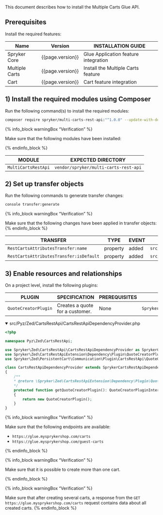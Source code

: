 This document describes how to install the Multiple Carts Glue API.


## Prerequisites

Install the required features:

| Name | Version | INSTALLATION GUIDE |
| --- | --- | --- |
| Spryker Core | {{page.version}} | Glue Application feature integration |
| Multiple Carts | {{page.version}} | Install the Multiple Carts feature |
| Cart | {{page.version}} | Cart feature integration |

## 1) Install the required modules using Composer

Run the following command(s) to install the required modules:

```bash
composer require spryker/multi-carts-rest-api:"^1.0.0" --update-with-dependencies
```

{% info_block warningBox “Verification” %}

Make sure that the following modules have been installed:

{% endinfo_block %}

| MODULE | EXPECTED DIRECTORY |
| --- | --- |
| `MultiCartsRestApi` | `vendor/spryker/multi-carts-rest-api` |

## 2) Set up transfer objects

Run the following commands to generate transfer changes:

```bash
console transfer:generate
```

{% info_block warningBox “Verification” %}

Make sure that the following changes have been applied in transfer objects:
{% endinfo_block %}

| TRANSFER | TYPE | EVENT | PATH |
| --- | --- | --- | --- |
| `RestCartsAttributesTransfer:name` | property | added | `src/Generated/Shared/Transfer/RestCartsAttributesTransfer` |
| `RestCartsAttributesTransfer:isDefault` | property | added | `src/Generated/Shared/Transfer/RestCartsAttributesTransfer` |

## 3) Enable resources and relationships

On a project level, install the following plugins:

| PLUGIN | SPECIFICATION | PREREQUISITES | NAMESPACE |
| --- | --- | --- | --- |
| `QuoteCreatorPlugin` | Creates a quote for a customer. | None | `Spryker\Zed\PersistentCart\Communication\Plugin\CartsRestApi` |

<details open>
<summary markdown='span'>src/Pyz/Zed/CartsRestApi/CartsRestApiDependencyProvider.php</summary>

```php
<?php

namespace Pyz\Zed\CartsRestApi;

use Spryker\Zed\CartsRestApi\CartsRestApiDependencyProvider as SprykerCartsRestApiDependencyProvider;
use Spryker\Zed\CartsRestApiExtension\Dependency\Plugin\QuoteCreatorPluginInterface;
use Spryker\Zed\PersistentCart\Communication\Plugin\CartsRestApi\QuoteCreatorPlugin;

class CartsRestApiDependencyProvider extends SprykerCartsRestApiDependencyProvider
{
	/**
	* @return \Spryker\Zed\CartsRestApiExtension\Dependency\Plugin\QuoteCreatorPluginInterface
	*/
	protected function getQuoteCreatorPlugin(): QuoteCreatorPluginInterface
	{
		return new QuoteCreatorPlugin();
	}
}
```

</details>

{% info_block warningBox "Verification" %}

Make sure that the following endpoints are available:
* `https://glue.mysprykershop.com/carts`
* `https://glue.mysprykershop.com/guest-carts`

{% endinfo_block %}

{% info_block warningBox “Verification” %}

Make sure that it is possible to create more than one cart.

{% endinfo_block %}

{% info_block warningBox “Verification” %}

Make sure that after creating several carts, a response from the `GET https://glue.mysprykershop.com/carts` request contains data about all created carts.
{% endinfo_block %}
